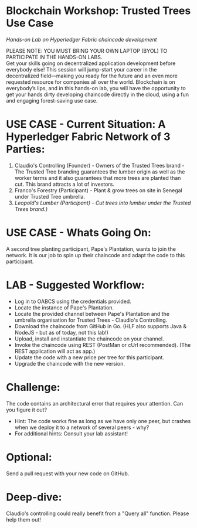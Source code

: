 # Blockchain Workshop: Trusted Trees Use Case
*Hands-on Lab on Hyperledger Fabric chaincode development*

PLEASE NOTE: YOU MUST BRING YOUR OWN LAPTOP (BYOL) TO PARTICIPATE IN THE HANDS-ON LABS.<br>
Get your skills going on decentralized application development before everybody else! This session will jump-start your career in the decentralized field—making you ready for the future and an even more requested resource for companies all over the world. Blockchain is on everybody’s lips, and in this hands-on lab, you will have the opportunity to get your hands dirty developing chaincode directly in the cloud, using a fun and engaging forest-saving use case.

# USE CASE - Current Situation: A Hyperledger Fabric Network of 3 Parties:
1. Claudio's Controlling (Founder) - Owners of the Trusted Trees brand - The Trusted Tree branding guarantees the lumber origin as well as the worker terms and it also guarantees that more trees are planted than cut. This brand attracts a lot of investors.
2. Franco's Forestry (Participant) - Plant & grow trees on site in Senegal under Trusted Tree umbrella.
3. *Leopold's Lumber (Participant) - Cut trees into lumber under the Trusted Trees brand.)*

# USE CASE - Whats Going On:
A second tree planting participant, Pape's Plantation, wants to join the network. It is our job to spin up their chaincode and adapt the code to this participant.

# LAB - Suggested Workflow:
- Log in to OABCS using the credentials provided.
- Locate the instance of Pape's Plantation.
- Locate the provided channel between Pape's Plantation and the umbrella organisation for Trusted Trees - Claudio's Controlling.
- Download the chaincode from GitHub in Go. (HLF also supports Java & NodeJS - but as of today, not this lab!)
- Upload, install and instantiate the chaincode on your channel.
- Invoke the chaincode using REST (PostMan or cUrl recommended). (The REST application will act as app.)
- Update the code with a new price per tree for this participant.
- Upgrade the chaincode with the new version.

# Challenge:
The code contains an architectural error that requires your attention. Can you figure it out?
- Hint: The code works fine as long as we have only one peer, but crashes when we deploy it to a network of several peers - why?
- For additional hints: Consult your lab assistant!

# Optional:
Send a pull request with your new code on GitHub.

# Deep-dive:
Claudio's controlling could really benefit from a "Query all" function. Please help them out!
